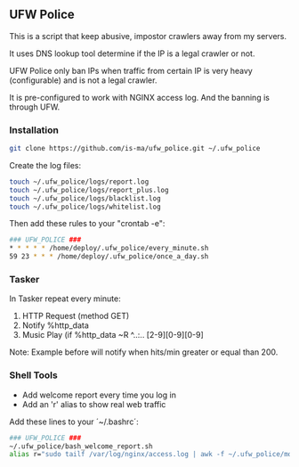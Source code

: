 <!-- GETTING STARTED -->
## UFW Police

This is a script that keep abusive, impostor crawlers away from my servers.

It uses DNS lookup tool determine if the IP is a legal crawler or not.

UFW Police only ban IPs when traffic from certain IP is very heavy (configurable) and is not a legal crawler. 

It is pre-configured to work with NGINX access log. And the banning is through UFW. 


### Installation

```sh
git clone https://github.com/is-ma/ufw_police.git ~/.ufw_police
```

Create the log files:

```sh
touch ~/.ufw_police/logs/report.log
touch ~/.ufw_police/logs/report_plus.log
touch ~/.ufw_police/logs/blacklist.log
touch ~/.ufw_police/logs/whitelist.log
```
  
Then add these rules to your "crontab -e":

```sh
### UFW_POLICE ###
* * * * * /home/deploy/.ufw_police/every_minute.sh
59 23 * * * /home/deploy/.ufw_police/once_a_day.sh
```


### Tasker

In Tasker repeat every minute:

1) HTTP Request (method GET)
2) Notify %http_data
3) Music Play (if %http_data ~R ^..:.. [2-9][0-9][0-9]

Note: Example before will notify when hits/min greater or equal than 200.


### Shell Tools

- Add welcome report every time you log in 
- Add an 'r' alias to show real web traffic

Add these lines to your ´~/.bashrc´:

```sh
### UFW_POLICE ###
~/.ufw_police/bash_welcome_report.sh
alias r="sudo tailf /var/log/nginx/access.log | awk -f ~/.ufw_police/mods/realtraffic.awk"
```
